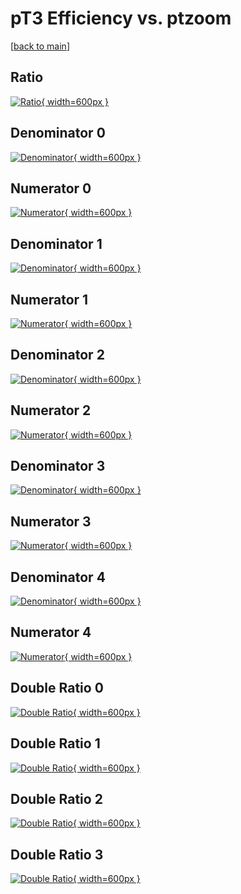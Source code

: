# pT3 Efficiency vs. ptzoom

[[back to main](./)]



## Ratio

[![Ratio](../mtv/var/pT3_loweta_11_1_eff_ptzoom.png){ width=600px }](../mtv/var/pT3_loweta_11_1_eff_ptzoom.pdf)

## Denominator 0

[![Denominator](../mtv/den/pT3_loweta_11_1_eff_ptzoom_den0.png){ width=600px }](../mtv/den/pT3_loweta_11_1_eff_ptzoom_den0.pdf)

## Numerator 0

[![Numerator](../mtv/num/pT3_loweta_11_1_eff_ptzoom_num0.png){ width=600px }](../mtv/num/pT3_loweta_11_1_eff_ptzoom_num0.pdf)

## Denominator 1

[![Denominator](../mtv/den/pT3_loweta_11_1_eff_ptzoom_den1.png){ width=600px }](../mtv/den/pT3_loweta_11_1_eff_ptzoom_den1.pdf)

## Numerator 1

[![Numerator](../mtv/num/pT3_loweta_11_1_eff_ptzoom_num1.png){ width=600px }](../mtv/num/pT3_loweta_11_1_eff_ptzoom_num1.pdf)

## Denominator 2

[![Denominator](../mtv/den/pT3_loweta_11_1_eff_ptzoom_den2.png){ width=600px }](../mtv/den/pT3_loweta_11_1_eff_ptzoom_den2.pdf)

## Numerator 2

[![Numerator](../mtv/num/pT3_loweta_11_1_eff_ptzoom_num2.png){ width=600px }](../mtv/num/pT3_loweta_11_1_eff_ptzoom_num2.pdf)

## Denominator 3

[![Denominator](../mtv/den/pT3_loweta_11_1_eff_ptzoom_den3.png){ width=600px }](../mtv/den/pT3_loweta_11_1_eff_ptzoom_den3.pdf)

## Numerator 3

[![Numerator](../mtv/num/pT3_loweta_11_1_eff_ptzoom_num3.png){ width=600px }](../mtv/num/pT3_loweta_11_1_eff_ptzoom_num3.pdf)

## Denominator 4

[![Denominator](../mtv/den/pT3_loweta_11_1_eff_ptzoom_den4.png){ width=600px }](../mtv/den/pT3_loweta_11_1_eff_ptzoom_den4.pdf)

## Numerator 4

[![Numerator](../mtv/num/pT3_loweta_11_1_eff_ptzoom_num4.png){ width=600px }](../mtv/num/pT3_loweta_11_1_eff_ptzoom_num4.pdf)

## Double Ratio 0

[![Double Ratio](../mtv/ratio/pT3_loweta_11_1_eff_ptzoom_ratio0.png){ width=600px }](../mtv/ratio/pT3_loweta_11_1_eff_ptzoom_ratio0.pdf)

## Double Ratio 1

[![Double Ratio](../mtv/ratio/pT3_loweta_11_1_eff_ptzoom_ratio1.png){ width=600px }](../mtv/ratio/pT3_loweta_11_1_eff_ptzoom_ratio1.pdf)

## Double Ratio 2

[![Double Ratio](../mtv/ratio/pT3_loweta_11_1_eff_ptzoom_ratio2.png){ width=600px }](../mtv/ratio/pT3_loweta_11_1_eff_ptzoom_ratio2.pdf)

## Double Ratio 3

[![Double Ratio](../mtv/ratio/pT3_loweta_11_1_eff_ptzoom_ratio3.png){ width=600px }](../mtv/ratio/pT3_loweta_11_1_eff_ptzoom_ratio3.pdf)

